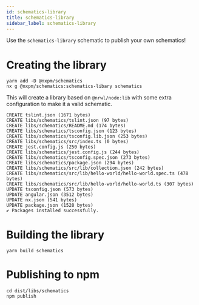 ```yaml
---
id: schematics-library
title: schematics-library
sidebar_label: schematics-library
---
```


Use the `schematics-library` schematic to publish your own schematics!

# Creating the library

```shell script
yarn add -D @nxpm/schematics
nx g @nxpm/schematics:schematics-libary schematics
```

This will create a library based on `@nrwl/node:lib` with some extra configuration
to make it a valid schematic.

```
CREATE tslint.json (1671 bytes)
CREATE libs/schematics/tslint.json (97 bytes)
CREATE libs/schematics/README.md (174 bytes)
CREATE libs/schematics/tsconfig.json (123 bytes)
CREATE libs/schematics/tsconfig.lib.json (253 bytes)
CREATE libs/schematics/src/index.ts (0 bytes)
CREATE jest.config.js (250 bytes)
CREATE libs/schematics/jest.config.js (244 bytes)
CREATE libs/schematics/tsconfig.spec.json (273 bytes)
CREATE libs/schematics/package.json (294 bytes)
CREATE libs/schematics/src/lib/collection.json (242 bytes)
CREATE libs/schematics/src/lib/hello-world/hello-world.spec.ts (478 bytes)
CREATE libs/schematics/src/lib/hello-world/hello-world.ts (307 bytes)
UPDATE tsconfig.json (573 bytes)
UPDATE angular.json (3512 bytes)
UPDATE nx.json (541 bytes)
UPDATE package.json (1528 bytes)
✔ Packages installed successfully.
```

# Building the library

```shell script
yarn build schematics
```

# Publishing to npm

```shell script
cd dist/libs/schematics
npm publish
```
